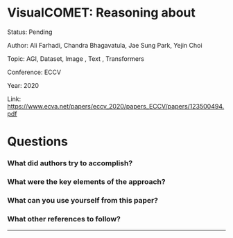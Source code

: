 # VisualCOMET: Reasoning about
Status: Pending

Author: Ali Farhadi, Chandra Bhagavatula, Jae Sung Park, Yejin Choi

Topic: AGI, Dataset, Image , Text , Transformers

Conference: ECCV

Year: 2020

Link: https://www.ecva.net/papers/eccv_2020/papers_ECCV/papers/123500494.pdf

# Questions

### What did authors try to accomplish?

### What were the key elements of the approach?

### What can you use yourself from this paper?

### What other references to follow?

---